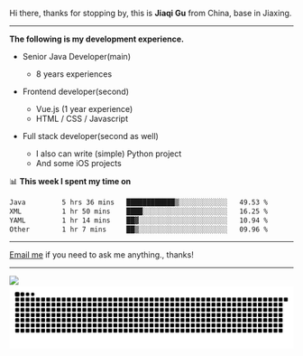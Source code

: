 Hi there, thanks for stopping by, this is **Jiaqi Gu** from China, base in Jiaxing.

---

**The following is my development experience.**

- Senior Java Developer(main)
  - 8 years experiences

- Frontend developer(second)
  - Vue.js (1 year experience)
  - HTML / CSS / Javascript
  
- Full stack developer(second as well)
  - I also can write (simple) Python project
  - And some iOS projects

📊 **This week I spent my time on**
<!--START_SECTION:waka-->

```text
Java         5 hrs 36 mins   ████████████▒░░░░░░░░░░░░   49.53 %
XML          1 hr 50 mins    ████░░░░░░░░░░░░░░░░░░░░░   16.25 %
YAML         1 hr 14 mins    ██▓░░░░░░░░░░░░░░░░░░░░░░   10.94 %
Other        1 hr 7 mins     ██▒░░░░░░░░░░░░░░░░░░░░░░   09.96 %
```

<!--END_SECTION:waka-->

---

[Email me](mailto:htk2klwgr@mozmail.com?subject=Hiring_from_GitHub) if you need to ask me anything., thanks!

---

![]( https://visitor-badge.glitch.me/badge?page_id=githubgujiaqi)
![]( https://github.com/droid-Q/droid-Q/raw/output/github-contribution-grid-snake.svg#gh-dark-mode-only)
